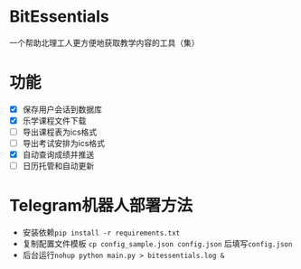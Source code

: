 # BitEssentials

一个帮助北理工人更方便地获取教学内容的工具（集）

# 功能

- [x] 保存用户会话到数据库
- [x] 乐学课程文件下载
- [ ] 导出课程表为ics格式
- [ ] 导出考试安排为ics格式
- [x] 自动查询成绩并推送
- [ ] 日历托管和自动更新

# Telegram机器人部署方法

- 安装依赖`pip install -r requirements.txt`
- 复制配置文件模板 `cp config_sample.json config.json` 后填写`config.json`
- 后台运行`nohup python main.py > bitessentials.log &`